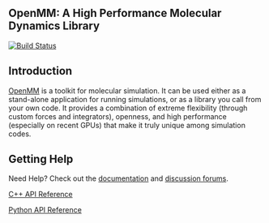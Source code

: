 ## OpenMM: A High Performance Molecular Dynamics Library

[![Build Status](https://travis-ci.org/SimTk/openmm.png?branch=master)](https://travis-ci.org/SimTk/openmm)

Introduction
------------

[OpenMM](https://simtk.org/home/openmm) is a toolkit for molecular simulation. It can be used either as a stand-alone application for running simulations, or as a library you call from your own code. It
provides a combination of extreme flexibility (through custom forces and integrators), openness, and high performance (especially on recent GPUs) that make it truly unique among simulation codes.  

Getting Help
------------

Need Help? Check out the [documentation](https://simtk.org/docman/?group_id=161) and [discussion forums](https://simtk.org/forums/viewforum.php?f=161).

[C++ API Reference](https://simtk.org/api_docs/openmm/api6_0/c++/)

[Python API Reference](https://simtk.org/api_docs/openmm/api6_0/python/)
